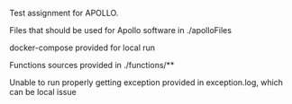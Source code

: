 Test assignment for APOLLO.

Files that should be used for Apollo software in ./apolloFiles 

docker-compose provided for local run

Functions sources provided in ./functions/**

Unable to run properly getting exception provided in exception.log, which can be local issue